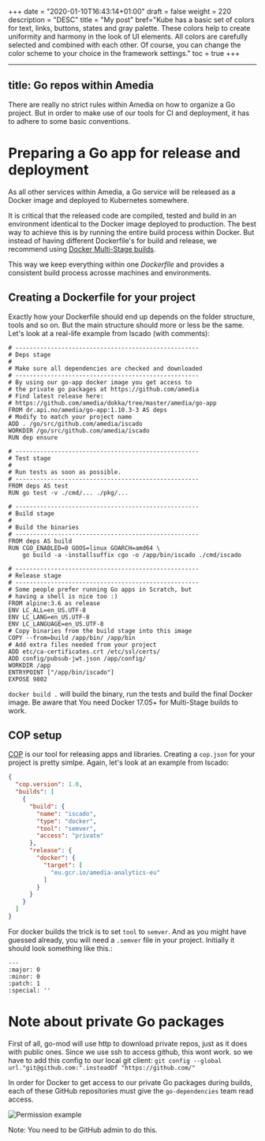 +++
date = "2020-01-10T16:43:14+01:00"
draft = false
weight = 220
description = "DESC"
title = "My post"
bref="Kube has a basic set of colors for text, links, buttons, states and gray palette. These colors help to create uniformity and harmony in the look of UI elements. All colors are carefully selected and combined with each other. Of course, you can change the color scheme to your choice in the framework settings."
toc = true
+++

---
title: Go repos within Amedia
---

There are really no strict rules within Amedia on how to organize a Go project. But
in order to make use of our tools for CI and deployment, it has to adhere to some
basic conventions.

# Preparing a Go app for release and deployment

As all other services within Amedia, a Go service will be released as a Docker image and
deployed to Kubernetes somewhere.

It is critical that the released code are compiled, tested and build in an environment identical to the Docker image deployed to production. The best way to achieve this is by running the entire build process within Docker. But instead of having different Dockerfile's for build and release, we recommend using [Docker Multi-Stage builds](https://docs.docker.com/develop/develop-images/multistage-build/).

This way we keep everything within one *Dockerfile* and provides a consistent
build process acrosse machines and environments.

## Creating a Dockerfile for your project

Exactly how your Dockerfile should end up depends on the folder structure, tools and so on. But the main structure should more or less be the same. Let's look at a real-life example from Iscado (with comments):

```docker
# ----------------------------------------------------
# Deps stage
#
# Make sure all dependencies are checked and downloaded
# ----------------------------------------------------
# By using our go-app docker image you get access to
# the private go packages at https://github.com/amedia
# Find latest release here:
# https://github.com/amedia/dokka/tree/master/amedia/go-app
FROM dr.api.no/amedia/go-app:1.10.3-3 AS deps
# Modify to match your project name
ADD . /go/src/github.com/amedia/iscado
WORKDIR /go/src/github.com/amedia/iscado
RUN dep ensure

# ----------------------------------------------------
# Test stage
#
# Run tests as soon as possible.
# ----------------------------------------------------
FROM deps AS test
RUN go test -v ./cmd/... ./pkg/...

# ----------------------------------------------------
# Build stage
#
# Build the binaries
# ----------------------------------------------------
FROM deps AS build
RUN CGO_ENABLED=0 GOOS=linux GOARCH=amd64 \
    go build -a -installsuffix cgo -o /app/bin/iscado ./cmd/iscado

# ----------------------------------------------------
# Release stage
# ----------------------------------------------------
# Some people prefer running Go apps in Scratch, but
# having a shell is nice too :)
FROM alpine:3.6 as release
ENV LC_ALL=en_US.UTF-8
ENV LC_LANG=en_US.UTF-8
ENV LC_LANGUAGE=en_US.UTF-8
# Copy binaries from the build stage into this image
COPY --from=build /app/bin/ /app/bin
# Add extra files needed from your project
ADD etc/ca-certificates.crt /etc/ssl/certs/
ADD config/pubsub-jwt.json /app/config/
WORKDIR /app
ENTRYPOINT ["/app/bin/iscado"]
EXPOSE 9802
```

`docker build .` will build the binary, run the tests and build the final Docker image. Be aware that You need Docker 17.05+ for Multi-Stage builds to work.

## COP setup

[COP](devops/release.html) is our tool for releasing apps and libraries. Creating a `cop.json` for your project is pretty simlpe. Again, let's look
at an example from Iscado:

```json
{
  "cop.version": 1.0,
  "builds": [
    {
      "build": {
        "name": "iscado",
        "type": "docker",
        "tool": "semver",
        "access": "private"
      },
      "release": {
        "docker": {
          "target": [
            "eu.gcr.io/amedia-analytics-eu"
          ]
        }
      }
    }
  ]
}
```

For docker builds the trick is to set `tool` to `semver`. And as you might have guessed already, you will need a `.semver` file in your project. Initially it should look something like this.:

```text
---
:major: 0
:minor: 0
:patch: 1
:special: ''
```

# Note about private Go packages

First of all, go-mod will use http to download private repos, just as it does with public ones. Since we use ssh to access github, this wont work. so we have to add this config to our local git client:
`git config --global url."git@github.com:".insteadOf "https://github.com/"`

In order for Docker to get access to our private Go packages during builds, each of these GitHub repositories must give the `go-dependencies` team read access.

![Permission example](/images/handbook/golang/access.png)

Note: You need to be GitHub admin to do this.
